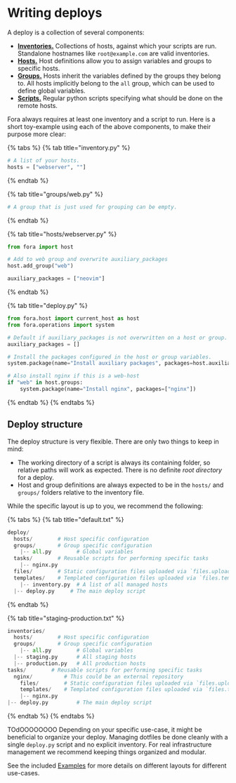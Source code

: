 # Writing deploys

A deploy is a collection of several components:

* [**Inventories.**](TODO/) Collections of hosts, against which your scripts are run. Standalone hostnames like `root@example.com` are valid inventories.
* [**Hosts.**](TODO/) Host definitions allow you to assign variables and groups to specific hosts.
* [**Groups.**](TODO/) Hosts inherit the variables defined by the groups they belong to. All hosts implicitly belong to the `all` group, which can be used to define global variables.
* [**Scripts.**](TODO/) Regular python scripts specifying what should be done on the remote hosts.

Fora always requires at least one inventory and a script to run. Here is a short
toy-example using each of the above components, to make their purpose more clear:

{% tabs %}
{% tab title="inventory.py" %}
```python
# A list of your hosts.
hosts = ["webserver", ""]
```
{% endtab %}

{% tab title="groups/web.py" %}
```python
# A group that is just used for grouping can be empty.
```
{% endtab %}

{% tab title="hosts/webserver.py" %}
```python
from fora import host

# Add to web group and overwrite auxiliary_packages
host.add_group("web")

auxiliary_packages = ["neovim"]
```
{% endtab %}

{% tab title="deploy.py" %}
```python
from fora.host import current_host as host
from fora.operations import system

# Default if auxiliary_packages is not overwritten on a host or group.
auxiliary_packages = []

# Install the packages configured in the host or group variables.
system.package(name="Install auxiliary packages", packages=host.auxiliary_packages)

# Also install nginx if this is a web-host
if "web" in host.groups:
	system.package(name="Install nginx", packages=["nginx"])
```
{% endtab %}
{% endtabs %}


## Deploy structure

The deploy structure is very flexible. There are only two things to keep in mind:

* The working directory of a script is always its containing folder, so relative paths will work as expected. There is no definite _root directory_ for a deploy.
* Host and group definitions are always expected to be in the `hosts/` and `groups/` folders relative to the inventory file.

While the specific layout is up to you, we recommend the following:

{% tabs %}
{% tab title="default.txt" %}
```python
deploy/
  hosts/        # Host specific configuration
  groups/       # Group specific configuration
    |-- all.py        # Global variables
  tasks/        # Reusable scripts for performing specific tasks
    |-- nginx.py
  files/        # Static configuration files uploaded via `files.upload()` 
  templates/    # Templated configuration files uploaded via `files.template()`
    |-- inventory.py  # A list of all managed hosts
  |-- deploy.py     # The main deploy script
```
{% endtab %}

{% tab title="staging-production.txt" %}
```python
inventories/
  hosts/        # Host specific configuration
  groups/       # Group specific configuration
    |-- all.py        # Global variables
  |-- staging.py      # All staging hosts
  |-- production.py   # All production hosts
tasks/        # Reusable scripts for performing specific tasks
  nginx/          # This could be an external repository
    files/        # Static configuration files uploaded via `files.upload()` 
    templates/    # Templated configuration files uploaded via `files.template()`
    |-- nginx.py
|-- deploy.py         # The main deploy script
```
{% endtab %}
{% endtabs %}

TOdOOOOOOOO Depending on your specific use-case, it might be beneficial to organize your deploy. Managing dotfiles be done cleanly with a single `deploy.py` script and no explicit inventory. For real infrastructure management we recommend keeping things organized and modular.

See the included [Examples](../TODO/) for more details on different layouts for different use-cases.
